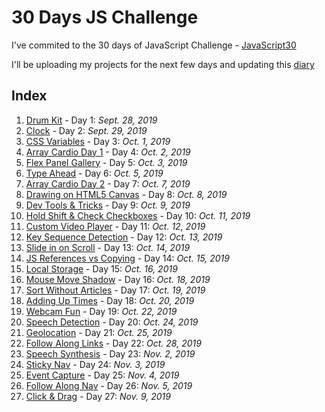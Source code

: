 # 30 Days JS Challenge

I've commited to the 30 days of JavaScript Challenge - [JavaScript30](https://javascript30.com/)

I'll be uploading my projects for the next few days and updating this [diary](https://github.com/AnaSegarra/30-days-javascript/blob/master/log.md)


## Index
1. [Drum Kit](https://github.com/AnaSegarra/30-days-javascript/tree/master/Day01-Drum-Kit) - Day 1: *Sept. 28, 2019*
2. [Clock](https://github.com/AnaSegarra/30-days-javascript/tree/master/Day02-Clock) - Day 2: *Sept. 29, 2019*
3. [CSS Variables](https://github.com/AnaSegarra/30-days-javascript/tree/master/Day03-CSS-Variables) - Day 3: *Oct. 1, 2019*
4. [Array Cardio Day 1](https://github.com/AnaSegarra/30-days-javascript/tree/master/Day04-Array-Cardio-Day1) - Day 4: *Oct. 2, 2019*
5. [Flex Panel Gallery](https://github.com/AnaSegarra/30-days-javascript/tree/master/Day05-Flex-Panel-Gallery) - Day 5: *Oct. 3, 2019*
6. [Type Ahead](https://github.com/AnaSegarra/30-days-javascript/tree/master/Day06-Type-Ahead) - Day 6: *Oct. 5, 2019*
7. [Array Cardio Day 2](https://github.com/AnaSegarra/30-days-javascript/tree/master/Day07-Array-Cardio-Day2) - Day 7: *Oct. 7, 2019*
8. [Drawing on HTML5 Canvas](https://github.com/AnaSegarra/30-days-javascript/tree/master/Day08-HTML5-Canvas) - Day 8: *Oct. 8, 2019*
9. [Dev Tools & Tricks](https://github.com/AnaSegarra/30-days-javascript/tree/master/Day09-Dev-Tools-Tricks) - Day 9: *Oct. 9, 2019* 
10. [Hold Shift & Check Checkboxes](https://github.com/AnaSegarra/30-days-javascript/tree/master/Day10-Hold-Shift%26Check-Checkboxes) - Day 10: *Oct. 11, 2019*
11. [Custom Video Player](https://github.com/AnaSegarra/30-days-javascript/tree/master/Day11-Custom-Video-Player) - Day 11: *Oct. 12, 2019*
12. [Key Sequence Detection](https://github.com/AnaSegarra/30-days-javascript/tree/master/Day12-Key-Sequence-Detection) - Day 12: *Oct. 13, 2019*
13. [Slide in on Scroll](https://github.com/AnaSegarra/30-days-javascript/tree/master/Day13-Slide-in-on-Scroll) - Day 13: *Oct. 14, 2019*
14. [JS References vs Copying](https://github.com/AnaSegarra/30-days-javascript/tree/master/Day14-Js-References-vs-Copying) - Day 14: *Oct. 15, 2019*
15. [Local Storage](https://github.com/AnaSegarra/30-days-javascript/tree/master/Day15-LocalStorage) - Day 15: *Oct. 16, 2019*
16. [Mouse Move Shadow](https://github.com/AnaSegarra/30-days-javascript/tree/master/Day16-Mouse-Move-Shadow) - Day 16: *Oct. 18, 2019*
17. [Sort Without Articles](https://github.com/AnaSegarra/30-days-javascript/tree/master/Day17-Sort-Without-Articles) - Day 17: *Oct. 19, 2019*
18. [Adding Up Times](https://github.com/AnaSegarra/30-days-javascript/tree/master/Day18-Adding-Up-Times) - Day 18: *Oct. 20, 2019*
19. [Webcam Fun](https://github.com/AnaSegarra/30-days-javascript/tree/master/Day19-Webcam-Fun) - Day 19: *Oct. 22, 2019*
20. [Speech Detection](https://github.com/AnaSegarra/30-days-javascript/tree/master/Day20-Speech-Detection) - Day 20: *Oct. 24, 2019*
21. [Geolocation](https://github.com/AnaSegarra/30-days-javascript/tree/master/Day21-Geolocation) - Day 21: *Oct. 25, 2019*
22. [Follow Along Links](https://github.com/AnaSegarra/30-days-javascript/tree/master/Day22-Follow-Along-Links) - Day 22: *Oct. 28, 2019*
23. [Speech Synthesis](https://github.com/AnaSegarra/30-days-javascript/tree/master/Day23-Speech-Synthesis) - Day 23: *Nov. 2, 2019*
24. [Sticky Nav](https://github.com/AnaSegarra/30-days-javascript/tree/master/Day24-Sticky-Nav) - Day 24: *Nov. 3, 2019*
25. [Event Capture](https://github.com/AnaSegarra/30-days-javascript/tree/master/Day25-Event-Capture) - Day 25: *Nov. 4, 2019*
26. [Follow Along Nav](https://github.com/AnaSegarra/30-days-javascript/tree/master/Day26-Follow-Along-Nav) - Day 26: *Nov. 5, 2019*
27. [Click & Drag](https://github.com/AnaSegarra/30-days-javascript/tree/master/Day27-Click-%26-Drag) - Day 27: *Nov. 9, 2019*
